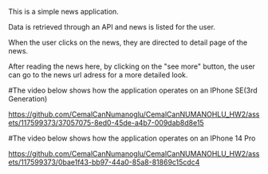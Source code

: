 This is a simple news application.

Data is retrieved through an API and news is listed for the user.

When the user clicks on the news, they are directed to detail page of the news.

After reading the news here, by clicking on the "see more" button, the user can go to the news url adress for a more detailed look.

#The video below shows how the application operates on an IPhone SE(3rd Generation)



https://github.com/CemalCanNumanoglu/CemalCanNUMANOHLU_HW2/assets/117599373/37057075-8ed0-45de-a4b7-009dab8d8e15






#The video below shows how the application operates on an IPhone 14 Pro


https://github.com/CemalCanNumanoglu/CemalCanNUMANOHLU_HW2/assets/117599373/0bae1f43-bb97-44a0-85a8-81869c15cdc4





